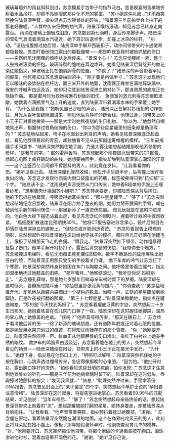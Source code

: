 玻璃幕墙外的雨丝斜斜划过，苏念攥紧手包带子的指节泛白。慈善晚宴的香槟塔折射着水晶吊灯，却照不亮她眼底那片化不开的雾霭。
"苏小姐这件礼服..."沈雨薇突然挽住陆景深手臂，指尖轻点苏念锁骨处的碎钻，"和景深三年前拍卖会上拍下的那套好像呢。"人群中传来细微的抽气声，陆景深喉结滚动，却见苏念已转身走向露台。
雨滴在玻璃上蜿蜒成泪痕，苏念数到第七滴时，身后传来脚步声。陆景深的雪松气息混着潮湿水汽逼近，她下意识后退半步，却撞上冰凉的栏杆。
"别动。"温热指腹擦过她后颈，陆景深单手解开西装扣子，动作间领带夹的卡通徽章若隐若现。苏念盯着他领口露出的那截绷带——那是昨夜急救时被她抓破的伤口——突然听见沈雨薇的惊呼从身后传来。
"景深小心！"
苏念只觉腰间一紧，整个人被拽进滚烫的怀抱。玻璃碎裂的脆响在耳边炸开，她看见陆景深后背绽开的血花染红她指尖，碎玻璃正扎在他肩胛骨的位置。
"你疯了？"陆景深的声音带着罕见的颤栗，他死死扣住苏念想要抽回的手，"刚才要是再偏半寸..."
苏念这才发现他们正以暧昧的姿势贴在栏杆边，而三米开外的地面，沈雨薇正瘫坐在满地碎玻璃中。保安的呼喊声由远及近，她却只注意到陆景深渗血的衬衫下，那道熟悉的疤痕正在隐隐作痛。
那是蜜月时为救她被礁石划破的旧伤。
急救室的蓝光刺得苏念眼眶发酸，她数着点滴瓶里气泡上升的速度，直到陆景深带着消毒水味的手掌覆上她手背。
"为什么替我挡？"她听见自己沙哑的声音。
陆景深正在解衬衫纽扣的动作顿住，月光从百叶窗缝隙漏进来，照见他后背狰狞的缝合线。他转过身，领带夹上的小王子正对着她微笑——那是大学时她熬夜刻的生日礼物。
"你以为..."他忽然自嘲地笑出声，指腹抹过唇角结痂的伤口，"你以为那些星星罐里的纸条都是助理写的？"
苏念猛地站起来，椅子在地面划出刺耳的声响。她看见陆景深眼底泛起血丝，看见他脖颈暴起的青筋，却独独看不见从前那副运筹帷幄的模样。
"三年前捐髓手术同意书..."陆景深突然抓住她手腕，力道大得让她想起结婚那晚他系领带的模样，"是我签的字。"
窗外雷声轰鸣，苏念想起那个雨夜顾北辰带来的CT报告，想起心电图上疯狂跳动的曲线。她想要抽回手，指尖却触到陆景深掌心潮湿的汗意——这个连签百亿合同都不曾颤抖的男人，此刻竟在发抖。
"让我看看你的伤。"她听见自己说。
陆景深瞳孔骤然收缩，他松开手后退半步，后背撞上医疗柜发出闷响。苏念这才发现他西装内侧口袋露出的药瓶，标签被撕得只剩"抗抑郁"三个字。
"陆总该不会..."沈雨薇的声音突然从门口传来，她举着B超单的手腕上还缠着纱布，"想用苦肉计挽回苏小姐吧？"
苏念转身要走，却被陆景深从背后抱住。他的下巴抵在她肩窝，呼吸烫得她耳尖发红："那些星星罐里..."
"够了！"苏念突然想起结婚纪念日那晚，陆景深在阳台抽了整夜的烟。她用力掰开腰间的手臂，却在触到他手腕的瞬间愣住——那里新添了一道烫伤疤痕。
顾北辰就是在这时冲进来的。他白色大褂下摆还沾着血迹，看见苏念泛红的眼眶时，握着听诊器的手骤然收紧。
"癌细胞扩散速度比预期快30%。"他将CT报告塞进苏念掌心，镜片后的目光却落在陆景深渗血的绷带上，"但陆总或许能创造奇迹。"
苏念盯着报告上模糊的阴影，忽然想起昨夜陆景深跪在床边给她穿袜子的模样。那时月光正好落在他睫毛上，像极了结婚那天飞走的白鸽。
"跟我走。"陆景深突然扯下领带，动作粗暴得扯裂了伤口。他单手解开衬衫扣子，露出后背交错的伤疤，"我带你去个地方。"
苏念被拽进电梯时，看见沈雨薇正死死攥住B超单。数字不断跳动的显示屏映出她苍白的脸，而陆景深正用那只受伤的手按着关门键。
地下车库的冷气让苏念打了个寒颤，陆景深却突然转身将她困在车门与胸膛之间。他呼吸里带着血腥气，指尖却温柔地抚过她膝盖的旧疤。
"那年蜜月..."他喉结滚动，"我听见你说'妈妈别走'。"
苏念瞳孔骤缩，那是她七岁那年目睹母亲车祸时留下的梦魇。陆景深却在这时低头，唇瓣擦过她耳垂："你抽屉里那张泛黄的照片..."
"你调查我？"苏念猛地推开他，却见他从西装内袋掏出一个褪色的铁盒。当啷一声，生锈的星星罐滚到她脚边，正是昨夜被打翻的那罐。
"第三十七颗星星..."陆景深单膝跪地，指尖点在罐底暗格，"写的是'今天找到妈妈了'。"
苏念看着罐底泛黄的字迹，突然想起二十岁生日那天，她抱着铁盒在孤儿院门口等了一夜。陆景深却在这时握住她脚踝，温热的掌心贴上她膝盖的疤痕。
"疼吗？"他声音哑得厉害，"那天在礁石上..."
苏念终于看清他后背的伤——除了新添的玻璃划痕，还有道陈年疤痕正对着心脏的位置。那是她曾用水果刀划过的痕迹，在得知沈雨薇存在的那个雪夜。
"你..."她刚要开口，陆景深突然闷哼一声。鲜血正从他肩胛骨的伤口渗出，染红了白衬衫上她亲手绣的暗纹。
救护车的鸣笛声由远及近，苏念看着跪在地上的男人，突然想起今早看见的场景——陆景深蜷缩在阳台，领带夹上的小王子正在晨光中发亮。
"为什么..."她蹲下身，指尖悬在他伤口上方，"明明可以解释..."
陆景深突然抓住她的手按在胸口，心跳声透过绷带传来，急促得像那晚的心电图。
"因为怕。"他扯开衬衫，露出胸口狰狞的烫伤，"怕你看见这些丑陋的疤痕，怕你发现..."
苏念这才注意到他锁骨处的针孔——那是三年前为她捐骨髓时留下的。陆景深却在这时低头，唇瓣擦过她颤抖的指尖："发现我早就..."
"陆总！"助理突然冲过来，手里拿着份DNA报告。苏念瞥见封面上的"亲子鉴定"四个字，突然想起今早护士说的"孕妇要注意情绪"。
陆景深却在这时起身，将报告塞进她掌心。苏念看着99.99%的匹配结果，听见他说："当年车祸后..."
"够了！"苏念突然想起母亲临终前的话，想起陆景深领带夹上刻着的"念"，想起那罐被她打翻的星星。她转身要走，却被陆景深从背后抱住。
"让我看看。"他声音带着哭腔，指尖颤抖着抚过她腹部，"求你。"
苏念僵在原地，看着陆景深突然跪在潮湿的地面。这个在商界叱咤风云的男人，此刻正将耳朵贴在她小腹上，像极了那年她假装怀孕时，他彻夜查阅育儿书的模样。
"对..."他刚要开口，苏念突然抓住他领带，将那个磨破的卡通徽章按在胸口。泪珠渗进他衬衫，混着血迹晕开暗色的花。
"谢谢。"她听见自己说。